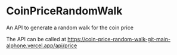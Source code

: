 # CoinPriceRandomWalk
An API to generate a random walk for the coin price

The API can be called at https://coin-price-random-walk-git-main-alphone.vercel.app/api/price